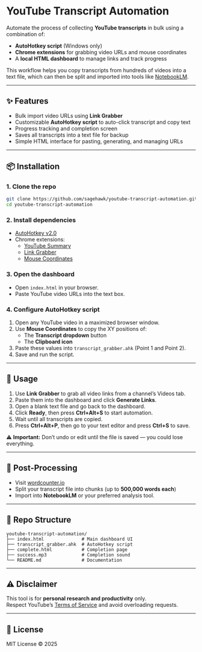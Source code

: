 # YouTube Transcript Automation

Automate the process of collecting **YouTube transcripts** in bulk using a combination of:
- **AutoHotkey script** (Windows only)
- **Chrome extensions** for grabbing video URLs and mouse coordinates
- A **local HTML dashboard** to manage links and track progress

This workflow helps you copy transcripts from hundreds of videos into a text file, which can then be split and imported into tools like [NotebookLM](https://notebooklm.google/).

---

## ✨ Features
- Bulk import video URLs using **Link Grabber**
- Customizable **AutoHotkey script** to auto-click transcript and copy text
- Progress tracking and completion screen
- Saves all transcripts into a text file for backup
- Simple HTML interface for pasting, generating, and managing URLs

---

## 📦 Installation

### 1. Clone the repo
```bash
git clone https://github.com/sagehawk/youtube-transcript-automation.git
cd youtube-transcript-automation
```

### 2. Install dependencies
- [AutoHotkey v2.0](https://www.autohotkey.com/)  
- Chrome extensions:
  - [YouTube Summary](https://chromewebstore.google.com/detail/youtube-summary-with-chat/nmmicjeknamkfloonkhhcjmomieiodli)  
  - [Link Grabber](https://chromewebstore.google.com/detail/link-grabber/jfkaiopedjohkgccocjchpbpekbfnidc)  
  - [Mouse Coordinates](https://chromewebstore.google.com/detail/mouse-coordinates/mfohnjojhopfcahiddmeljeholnciakl)  

### 3. Open the dashboard
- Open `index.html` in your browser.
- Paste YouTube video URLs into the text box.

### 4. Configure AutoHotkey script
1. Open any YouTube video in a maximized browser window.
2. Use **Mouse Coordinates** to copy the XY positions of:
   - The **Transcript dropdown** button  
   - The **Clipboard icon**  
3. Paste these values into `transcript_grabber.ahk` (Point 1 and Point 2).  
4. Save and run the script.

---

## 🚀 Usage

1. Use **Link Grabber** to grab all video links from a channel’s Videos tab.  
2. Paste them into the dashboard and click **Generate Links**.  
3. Open a blank text file and go back to the dashboard.  
4. Click **Ready**, then press **Ctrl+Alt+S** to start automation.  
5. Wait until all transcripts are copied.  
6. Press **Ctrl+Alt+P**, then go to your text editor and press **Ctrl+S** to save.  

⚠️ **Important:** Don’t undo or edit until the file is saved — you could lose everything.  

---

## 📝 Post-Processing
- Visit [wordcounter.io](https://wordcounter.io/)  
- Split your transcript file into chunks (up to **500,000 words each**)  
- Import into **NotebookLM** or your preferred analysis tool.  

---

## 📂 Repo Structure
```text
youtube-transcript-automation/
├── index.html              # Main dashboard UI
├── transcript_grabber.ahk  # AutoHotkey script
├── complete.html           # Completion page
├── success.mp3             # Completion sound
└── README.md               # Documentation
```

---

## ⚠️ Disclaimer
This tool is for **personal research and productivity** only.  
Respect YouTube’s [Terms of Service](https://www.youtube.com/t/terms) and avoid overloading requests.  

---

## 📜 License
MIT License © 2025
